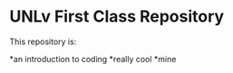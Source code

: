 # UNLv First Class Repository 

This repository is:

  *an introduction to coding 
  *really cool
  *mine
  
  
